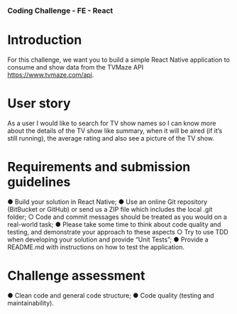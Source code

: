### Coding Challenge - FE - React

# Introduction
For this challenge, we want you to build a simple React Native application to consume and show data from the TVMaze API
https://www.tvmaze.com/api.

# User story
As a user I would like to search for TV show names so I can know more about the details of the TV show like summary, when it will be aired (if it’s still running), the average rating and also see a picture of the TV show.

# Requirements and submission guidelines
● Build your solution in React Native;
● Use an online Git repository (BitBucket or GitHub) or send us a ZIP file which includes the local .git folder;
  ○ Code and commit messages should be treated as you would on a real-world task;
● Please take some time to think about code quality and testing, and demonstrate your approach to these aspects
  ○ Try to use TDD when developing your solution and provide “Unit Tests”;
● Provide a README.md with instructions on how to test the application. 

# Challenge assessment
● Clean code and general code structure;
● Code quality (testing and maintainability).

